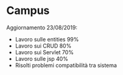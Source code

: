 # Campus

Aggiornamento 23/08/2019:

* Lavoro sulle entities 99%
* Lavoro sui CRUD 80%
* Lavoro sui Servlet 70%
* Lavoro sulle jsp 40%
* Risolti problemi compatibilità tra sistema
